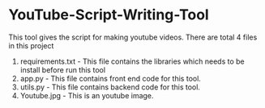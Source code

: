 # YouTube-Script-Writing-Tool
This tool gives the script for making youtube videos.
There are total 4 files in this project
1) requirements.txt - This file contains the libraries which needs to be install before run this tool
2) app.py - This file contains front end code for this tool.
3) utils.py - This file contains backend code for this tool.
4) Youtube.jpg - This is an youtube image.
